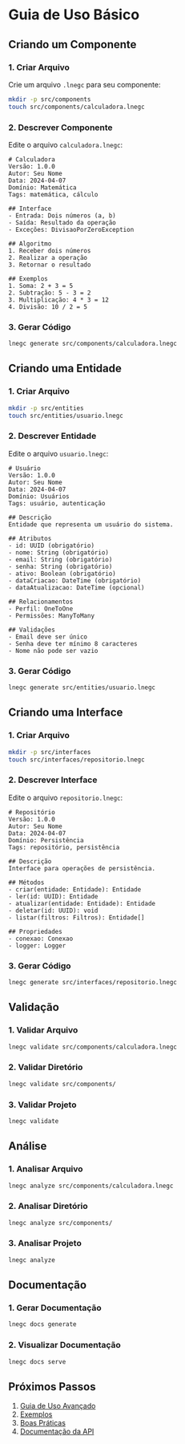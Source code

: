 # Guia de Uso Básico

## Criando um Componente

### 1. Criar Arquivo
Crie um arquivo `.lnegc` para seu componente:

```bash
mkdir -p src/components
touch src/components/calculadora.lnegc
```

### 2. Descrever Componente
Edite o arquivo `calculadora.lnegc`:

```lnegc
# Calculadora
Versão: 1.0.0
Autor: Seu Nome
Data: 2024-04-07
Domínio: Matemática
Tags: matemática, cálculo

## Interface
- Entrada: Dois números (a, b)
- Saída: Resultado da operação
- Exceções: DivisaoPorZeroException

## Algoritmo
1. Receber dois números
2. Realizar a operação
3. Retornar o resultado

## Exemplos
1. Soma: 2 + 3 = 5
2. Subtração: 5 - 3 = 2
3. Multiplicação: 4 * 3 = 12
4. Divisão: 10 / 2 = 5
```

### 3. Gerar Código
```bash
lnegc generate src/components/calculadora.lnegc
```

## Criando uma Entidade

### 1. Criar Arquivo
```bash
mkdir -p src/entities
touch src/entities/usuario.lnegc
```

### 2. Descrever Entidade
Edite o arquivo `usuario.lnegc`:

```lnegc
# Usuário
Versão: 1.0.0
Autor: Seu Nome
Data: 2024-04-07
Domínio: Usuários
Tags: usuário, autenticação

## Descrição
Entidade que representa um usuário do sistema.

## Atributos
- id: UUID (obrigatório)
- nome: String (obrigatório)
- email: String (obrigatório)
- senha: String (obrigatório)
- ativo: Boolean (obrigatório)
- dataCriacao: DateTime (obrigatório)
- dataAtualizacao: DateTime (opcional)

## Relacionamentos
- Perfil: OneToOne
- Permissões: ManyToMany

## Validações
- Email deve ser único
- Senha deve ter mínimo 8 caracteres
- Nome não pode ser vazio
```

### 3. Gerar Código
```bash
lnegc generate src/entities/usuario.lnegc
```

## Criando uma Interface

### 1. Criar Arquivo
```bash
mkdir -p src/interfaces
touch src/interfaces/repositorio.lnegc
```

### 2. Descrever Interface
Edite o arquivo `repositorio.lnegc`:

```lnegc
# Repositório
Versão: 1.0.0
Autor: Seu Nome
Data: 2024-04-07
Domínio: Persistência
Tags: repositório, persistência

## Descrição
Interface para operações de persistência.

## Métodos
- criar(entidade: Entidade): Entidade
- ler(id: UUID): Entidade
- atualizar(entidade: Entidade): Entidade
- deletar(id: UUID): void
- listar(filtros: Filtros): Entidade[]

## Propriedades
- conexao: Conexao
- logger: Logger
```

### 3. Gerar Código
```bash
lnegc generate src/interfaces/repositorio.lnegc
```

## Validação

### 1. Validar Arquivo
```bash
lnegc validate src/components/calculadora.lnegc
```

### 2. Validar Diretório
```bash
lnegc validate src/components/
```

### 3. Validar Projeto
```bash
lnegc validate
```

## Análise

### 1. Analisar Arquivo
```bash
lnegc analyze src/components/calculadora.lnegc
```

### 2. Analisar Diretório
```bash
lnegc analyze src/components/
```

### 3. Analisar Projeto
```bash
lnegc analyze
```

## Documentação

### 1. Gerar Documentação
```bash
lnegc docs generate
```

### 2. Visualizar Documentação
```bash
lnegc docs serve
```

## Próximos Passos

1. [Guia de Uso Avançado](uso-avancado.md)
2. [Exemplos](exemplos/README.md)
3. [Boas Práticas](boas-praticas/README.md)
4. [Documentação da API](referencias/api.md) 